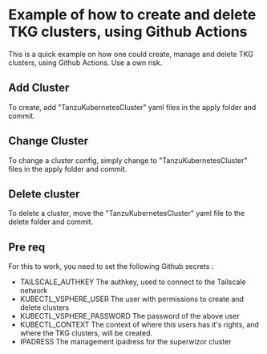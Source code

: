 # Example of how to create and delete TKG clusters, using Github Actions

This is a quick example on how one could create, manage and delete TKG clusters, using Github Actions.
Use a own risk.

## Add Cluster

To create, add "TanzuKubernetesCluster" yaml files in the apply folder and commit.

## Change Cluster

To change a cluster config, simply change to "TanzuKubernetesCluster" files in the apply folder and commit.

## Delete cluster

To delete a cluster, move the "TanzuKubernetesCluster" yaml file to the delete folder and commit.

## Pre req

For this to work, you need to set the following Github secrets :

- TAILSCALE_AUTHKEY
The authkey, used to connect to the Tailscale network
- KUBECTL_VSPHERE_USER
The user with permissions to create and delete clusters
- KUBECTL_VSPHERE_PASSWORD
The password of the above user
- KUBECTL_CONTEXT
The context of where this users has it's rights, and where the TKG clusters, will be created.
- IPADRESS
The management ipadress for the superwizor cluster
